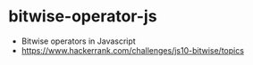 # bitwise-operator-js
- Bitwise operators in Javascript
- https://www.hackerrank.com/challenges/js10-bitwise/topics
